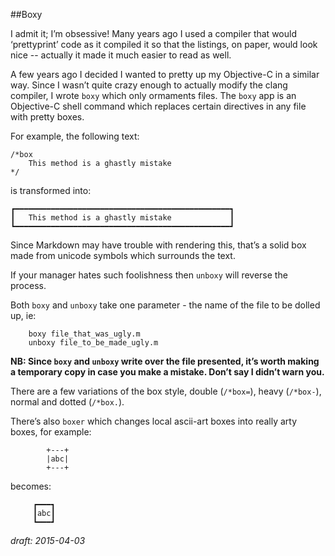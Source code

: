 ##Boxy

I admit it; I’m obsessive!  Many years ago I used a compiler that would ‘prettyprint’ code as it compiled it so that the listings, on paper, would look nice -- actually it made it much easier to read as well.

A few years ago I decided I wanted to pretty up my Objective-C in a similar way.  Since I wasn’t quite crazy enough to actually modify the clang compiler, I wrote `boxy` which only ormaments files. The `boxy` app is an Objective-C shell command which replaces certain directives in any file with pretty boxes.

For example, the following text:

	/*box
		This method is a ghastly mistake
	*/

is transformed into:

	┏━━━━━━━━━━━━━━━━━━━━━━━━━━━━━━━━━━━━━━━━━━━━━━━━┓
	┃	This method is a ghastly mistake             ┃
	┗━━━━━━━━━━━━━━━━━━━━━━━━━━━━━━━━━━━━━━━━━━━━━━━━┛

Since Markdown may have trouble with rendering this, that’s a solid box made from unicode symbols which surrounds the text.

If your manager hates such foolishness then `unboxy` will reverse the process.

Both `boxy` and `unboxy` take one parameter - the name of the file to be dolled up, ie:

		boxy file_that_was_ugly.m
		unboxy file_to_be_made_ugly.m

__NB: Since `boxy` and `unboxy` write over the file presented, it’s worth making a temporary copy in case you make a mistake.  Don’t say I didn’t warn you.__

There are a few variations of the box style, double (`/*box=`), heavy (`/*box-`), normal and dotted (`/*box.`).

There’s also `boxer` which changes local ascii-art boxes into really arty boxes, for example:

    		+---+
    		|abc|
    		+---+

becomes:

         ┏━━━┓
         ┃abc┃
         ┗━━━┛
		
	

_draft: 2015-04-03_
